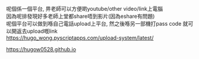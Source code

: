 呢個係一個平台, 畀老師可以方便啲youtube/other video/link上電腦<br>
因為呢排發現好多老師上堂都share唔到影片(因為eshare有問題)<br>
呢個平台可以做到喺自己電話upload上平台, 然之後喺另一部機打pass code 就可以開返去upload嘅link<br>
https://hugo_wong.pyscriptapps.com/upload-system/latest/ <br>

https://hugow0528.github.io
 